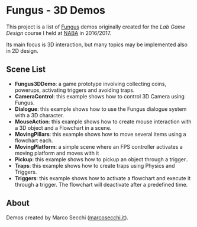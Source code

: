 # Fungus - 3D Demos

This project is a list of [Fungus](http://fungusgames.com/) demos originally created for the *Lab Game Design* course I held at [NABA](http://www.naba.it/) in 2016/2017.

Its main focus is 3D interaction, but many topics may be implemented also in 2D design.

## Scene List

*  **Fungus3DDemo**: a game prototype involving collecting coins, powerups, activating triggers and avoiding traps.
*  **CameraControl**: this example shows how to control 3D Camera using Fungus.
*  **Dialogue**: this example shows how to use the Fungus dialogue system with a 3D character.
*  **MouseAction**: this example shows how to create mouse interaction with a 3D object and a Flowchart in a scene.
*  **MovingPillars**: this example shows how to move several items using a flowchart each.
*  **MovingPlatform**: a simple scene where an FPS controller activates a moving platform and moves with it
*  **Pickup**: this example shows how to pickup an object through a trigger..
*  **Traps**: this example shows how to create traps using Physics and Triggers.
*  **Triggers**: this example shows how to activate a flowchart and execute it through a trigger. The flowchart will deactivate after a predefined time.

## About
Demos created by Marco Secchi ([marcosecchi.it](http://marcosecchi.it/)).
